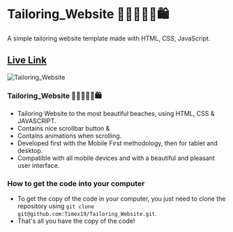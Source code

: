 # Tailoring_Website 🥼🥻👗👚🛒🛍
A simple tailoring website template made with HTML, CSS, JavaScript.

## [Live Link](https://shekemyneedles.netlify.app/)
![Tailoring_Website](https://i.ibb.co/kKp9RTb/Tailoring-Website.png)

### Tailoring_Website 🥼🥻👗👚🛒🛍
- Tailoring Website to the most beautiful beaches, using HTML, CSS & JAVASCRIPT.
- Contains nice scrollbar button &
- Contains animations when scrolling.
- Developed first with the Mobile First methodology, then for tablet and desktop.
- Compatible with all mobile devices and with a beautiful and pleasant user interface.

### How to get the code into your computer

- To get the copy of the code in your computer, you just need to clone the repository using ```git clone git@github.com:Timex19/Tailoring_Website.git```.
- That's all you have the copy of the code!
